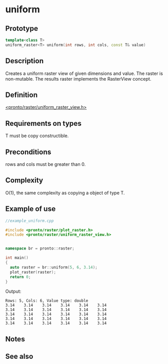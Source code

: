 # uniform
## Prototype
```cpp
template<class T>
uniform_raster<T> uniform(int rows, int cols, const T& value)
```
## Description
Creates a uniform raster view of given dimensions and value. The raster is non-mutable. The results raster implements the RasterView concept.

## Definition
[<pronto/raster/uniform_raster_view.h>](./../../include/pronto/raster/uniform_raster_view.h)

## Requirements on types
T must be copy constructible.

## Preconditions
rows and cols must be greater than 0.

## Complexity
O(1), the same complexity as copying a object of type T.

## Example of use
```cpp
//example_uniform.cpp

#include <pronto/raster/plot_raster.h>
#include <pronto/raster/uniform_raster_view.h>


namespace br = pronto::raster;

int main()
{
  auto raster = br::uniform(5, 6, 3.14);
  plot_raster(raster);
  return 0;
}
```
Output:

```
Rows: 5, Cols: 6, Value type: double
3.14    3.14    3.14    3.14    3.14    3.14
3.14    3.14    3.14    3.14    3.14    3.14
3.14    3.14    3.14    3.14    3.14    3.14
3.14    3.14    3.14    3.14    3.14    3.14
3.14    3.14    3.14    3.14    3.14    3.14
```

## Notes

## See also
